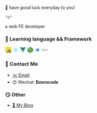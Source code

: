 👋 have good luck everyday to you!

`^o^`

a web FE developer

### 📝 Learning language && Framework

<code><img height="20" src="https://raw.githubusercontent.com/github/explore/80688e429a7d4ef2fca1e82350fe8e3517d3494d/topics/javascript/javascript.png"></code>
<code><img height="20" src="https://raw.githubusercontent.com/github/explore/80688e429a7d4ef2fca1e82350fe8e3517d3494d/topics/react/react.png"></code>
<code><img height="20" src="https://raw.githubusercontent.com/github/explore/80688e429a7d4ef2fca1e82350fe8e3517d3494d/topics/vue/vue.png"></code>
<code><img height="20" src="https://raw.githubusercontent.com/github/explore/80688e429a7d4ef2fca1e82350fe8e3517d3494d/topics/nodejs/nodejs.png"></code>
<code><img height="20" src="https://raw.githubusercontent.com/github/explore/80688e429a7d4ef2fca1e82350fe8e3517d3494d/topics/webpack/webpack.png"></code>
<code><img height="20" src="https://raw.githubusercontent.com/github/explore/087f23463641d25ee971402fa26e3dfb2855edb9/topics/koa/koa.png"></code>

  
### 📮 Contact Me

- [✉️ Email](mailto:bzerocode@126.com)
- 😊 Wechat: **Bzerocode**

### 😏 Other

- [📌 My Blog](https://blog.bybenk.cn/)

